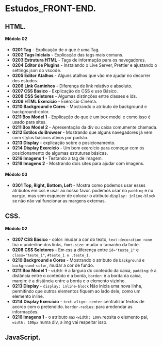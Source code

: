 # __Estudos_FRONT-END__.

## __HTML__.

#### __Môdolo 02__
- __0201 Tag__ - Explicação de o que é uma Tag.
- __0202 Tags Iniciais__ - Explicação das tags mais comuns.
- __0203 Estrutura HTML__ - Tags de informação para os navegadores.
- __0204 Editor de Plugins__ - Instalando o Live Server, Prettier e ajustando o settings.json do vscode.
- __0205 Editor Atalhos__ - Alguns atalhos que vão me ajudar no decorrer dos estudos.
- __0206 Link Caminhos__ - Diferença de link relativo e absoluto.
- __0207 CSS Básico__ - Explicação do CSS e uso Básico.
- __0208 CSS Seletores__ - Algumas distinções entre classes e ids.
- __0209 HTML Exercício__ - Exercício Cinema.
- __0210 Background e Cores__ - Mostrando o atributo de background e background-color.
- __0211 Box Model 1__ - Explicação do que é um box model e como isso é usado para sites.
- __0211 Box Model 2__ - Apresentação da div ou caixa comumente chamada.
- __0212 Estilos do Browser__ - Mostrando que alguns navegadores já vem com stylos básicos ativos por padrão.
- __0213 Display__ - explicação sobre o posicionamento.
- __0214 Display Exercício__ - Um bom exercício para começar com os posicionamento de algumas estruturas básicas.
- __0216 Imagens 1__ - Testando a tag de imagem.
- __0216 Imagens 2__ - Mostrando dois sites para ajudar com imagens.

#### __Môdolo 03__
- __0301 Top, Right, Bottom, Left__ - Mostra como podemos usar esses atributos em css e usar ao nosso favor. podemos usar no `padding` e no `margin`, mas sem esquecer de colocar o atributo `display: inline-block` se não não vai funcionar as margens externas.
## CSS. 

#### Môdolo 02
- __0207 CSS Básico__ - color: mudar a cor do texto, `text-decoration none` tira o underline dos links, `font-size`: mudar o tamanho da fonte.
- __0208 CSS Seletores__ - Em css a diferença entre `id="teste_1"` e `class="teste_1"`, `#teste_1 e .teste_1`.
- __0210 Background e Cores__ - Mostrando o atributo de `background` e `background-color`, mudar a cor de fundo.
- __0211 Box Model 1__ - `width`: é a largura do conteúdo da caixa, `padding`: é a distância entre o conteúdo e a borda, `border`: é a borda da caixa, margin: é a distância entre a borda e o elemento vizinho.
- __0213 Display__ - `display: inline-block` Não inicia uma nova linha, permitindo que outros elementos fiquem ao lado dele, como um elemento inline.
- __0214 Display Exercício__ - `text-align: center` centralizar textos de acorco com o pretendido. `border-radius`: para aredondar as informações.
- __0216 Imagens 1__ - o atributo `max-width: 100%` repsita o elemento pai, `width: 100px` numa div, a img vai respeitar isso.
## JavaScript.
